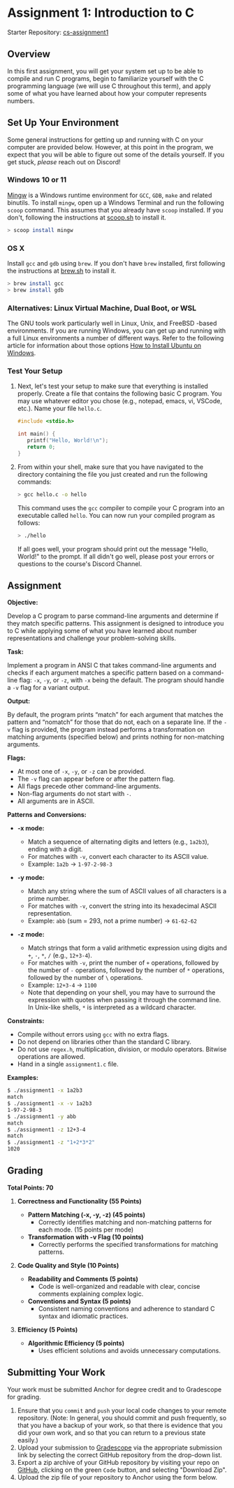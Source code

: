 # Assignment 1: Introduction to C

Starter Repository: [cs-assignment1]()

## Overview

In this first assignment, you will get your system set up to be able to compile and run C programs, begin to familiarize
yourself with the C programming language (we will use C throughout this term), and apply some of what you have learned
about how your computer represents numbers.

## Set Up Your Environment

Some general instructions for getting up and running with C on your computer are provided below. However, at this point
in the program, we expect that you will be able to figure out some of the details yourself. If you get stuck, *please*
reach out on Discord!

### Windows 10 or 11

[Mingw](https://www.mingw-w64.org) is a Windows runtime environment for `GCC`, `GDB`, `make` and related binutils. To
install `mingw`, open up a Windows Terminal and run the following `scoop` command. This assumes that you already have
`scoop` installed.  If you don't, following the instructions at [scoop.sh](https://scoop.sh/#/) to install it.

```bash
> scoop install mingw
```

### OS X

Install `gcc` and `gdb` using `brew`. If you don't have `brew` installed, first following the instructions at
[brew.sh](https://brew.sh/) to install it.

```bash
> brew install gcc
> brew install gdb
```

### Alternatives: Linux Virtual Machine, Dual Boot, or WSL

The GNU tools work particularly well in Linux, Unix, and FreeBSD -based environments.  If you are running Windows, you
can get up and running with a full Linux environments a number of different ways.  Refer to the following article for
information about those options [How to Install Ubuntu on
Windows](https://www.minitool.com/partition-disk/install-ubuntu-on-windows-11.html).

### Test Your Setup

1. Next, let's test your setup to make sure that everything is installed properly.  Create a file that contains the
   following basic C program.  You may use whatever editor you chose (e.g., notepad, emacs, vi, VSCode, etc.).  Name
   your file `hello.c`.

   ```C
   #include <stdio.h>

   int main() {
      printf("Hello, World!\n");
      return 0;
   }
   ```

2. From within your shell, make sure that you have navigated to the directory containing the file you just created and
   run the following commands:

   ```bash
   > gcc hello.c -o hello
   ```

   This command uses the `gcc` compiler to compile your C program into an executable called `hello`. You can now
   run your compiled program as follows:

   ```bash
   > ./hello
   ```

   If all goes well, your program should print out the message "Hello, World!" to the prompt.  If all didn't go well,
   please post your errors or questions to the course's Discord Channel.  

## Assignment

**Objective:**

Develop a C program to parse command-line arguments and determine if they match specific patterns. This
assignment is designed to introduce you to C while applying some of what you have learned about number representations
and challenge your problem-solving skills.

**Task:**

Implement a program in ANSI C that takes command-line arguments and checks if each argument matches a specific
pattern based on a command-line flag: `-x`, `-y`, or `-z`, with `-x` being the default. The program should handle a `-v`
flag for a variant output.

**Output:**

By default, the program prints “match” for each argument that matches the pattern and “nomatch” for those
that do not, each on a separate line. If the `-v` flag is provided, the program instead performs a transformation on
matching arguments (specified below) and prints nothing for non-matching arguments.

**Flags:**

- At most one of `-x`, `-y`, or `-z` can be provided.
- The `-v` flag can appear before or after the pattern flag.
- All flags precede other command-line arguments.
- Non-flag arguments do not start with `-`.
- All arguments are in ASCII.

**Patterns and Conversions:**

- **-x mode:**
  - Match a sequence of alternating digits and letters (e.g., `1a2b3`), ending with a digit.
  - For matches with `-v`, convert each character to its ASCII value.
  - Example: `1a2b` → `1-97-2-98-3`

- **-y mode:**
  - Match any string where the sum of ASCII values of all characters is a prime number.
  - For matches with `-v`, convert the string into its hexadecimal ASCII representation.
  - Example: `abb` (sum = 293, not a prime number) → `61-62-62`

- **-z mode:**
  - Match strings that form a valid arithmetic expression using digits and `+`, `-`, `*`, `/` (e.g., `12+3-4`).
  - For matches with `-v`, print the number of `+` operations, followed by the number of `-` operations, followed by the number of `*` operations, followed by the number of `\` operations.
  - Example: `12+3-4` → `1100`
  - Note that depending on your shell, you may have to surround the expression with quotes when passing it through the command line.  In Unix-like shells, `*` is interpreted as a wildcard character.

**Constraints:**

- Compile without errors using `gcc` with no extra flags.
- Do not depend on libraries other than the standard C library.
- Do not use `regex.h`, multiplication, division, or modulo operators. Bitwise operations are allowed.
- Hand in a single `assignment1.c` file.

**Examples:**

```bash
$ ./assignment1 -x 1a2b3
match
$ ./assignment1 -x -v 1a2b3
1-97-2-98-3
$ ./assignment1 -y abb
match
$ ./assignment1 -z 12+3-4
match
$ ./assignment1 -z "1+2*3*2"
1020
```

## Grading

**Total Points: 70**

1. **Correctness and Functionality (55 Points)**
   - **Pattern Matching (-x, -y, -z) (45 points)**
     - Correctly identifies matching and non-matching patterns for each mode. (15 points per mode)
   - **Transformation with -v Flag (10 points)**
     - Correctly performs the specified transformations for matching patterns.

2. **Code Quality and Style (10 Points)**
   - **Readability and Comments (5 points)**
     - Code is well-organized and readable with clear, concise comments explaining complex logic.
   - **Conventions and Syntax (5 points)**
     - Consistent naming conventions and adherence to standard C syntax and idiomatic practices.

3. **Efficiency (5 Points)**
   - **Algorithmic Efficiency (5 points)**
     - Uses efficient solutions and avoids unnecessary computations.

## Submitting Your Work

Your work must be submitted Anchor for degree credit and to Gradescope for
grading.

1. Ensure that you `commit` and `push` your local code changes to your remote
   repository.  (Note: In general, you should commit and push frequently, so
   that you have a backup of your work, so that there is evidence that you did
   your own work, and so that you can return to a previous state easily.)
2. Upload your submission to [Gradescope](https://www.gradescope.com) via the
   appropriate submission link by selecting the correct GitHub repository from
   the drop-down list.
3. Export a zip archive of your GitHub repository by visiting your repo on
   [GitHub](https://www.github.com), clicking on the green `Code` button, and
   selecting "Download Zip".
4. Upload the zip file of your repository to Anchor using the form below.
